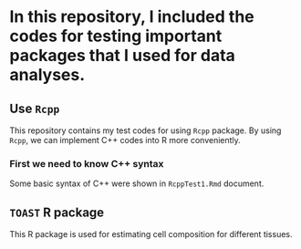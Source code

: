 # In this repository, I included the codes for testing important packages that I used for data analyses.

## Use `Rcpp`

This repository contains my test codes for using `Rcpp` package. By using `Rcpp`, we can implement C++ codes into R more conveniently. 

### First we need to know C++ syntax

Some basic syntax of C++ were shown in `RcppTest1.Rmd` document.

## `TOAST` R package

This R package is used for estimating cell composition for different tissues. 
